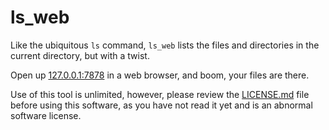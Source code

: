 # ls_web

Like the ubiquitous `ls` command, `ls_web` lists the files and directories in the current directory, but with a twist.

Open up [127.0.0.1:7878](http://127.0.0.1:7878) in a web browser, and boom, your files are there.

Use of this tool is unlimited, however, please review the [LICENSE.md](.github/LICENSE.md) file before using this software, as you have not read it yet and is an abnormal software license.
